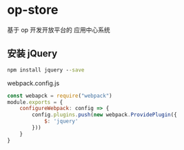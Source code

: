# op-store
基于 op 开发开放平台的 应用中心系统

## 安装 jQuery
```cmd
npm install jquery --save
```

webpack.config.js

```javascript
const webapck = require("webpack")
module.exports = {
    configureWebpack: config => {
        config.plugins.push(new webpack.ProvidePlugin({
            $: 'jquery'
        }))
    }
}
```
